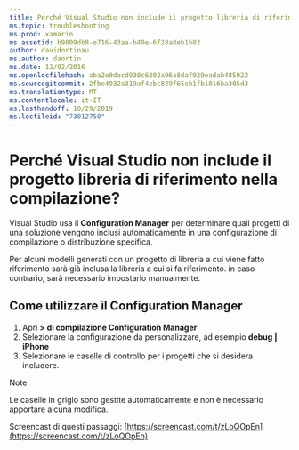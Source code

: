 ```yaml
---
title: Perché Visual Studio non include il progetto libreria di riferimento nella compilazione?
ms.topic: troubleshooting
ms.prod: xamarin
ms.assetid: b9009db8-e716-43aa-b40e-6f28a8eb1b82
author: davidortinau
ms.author: daortin
ms.date: 12/02/2016
ms.openlocfilehash: aba2e9dacd930c6302a96a8daf929eadab485922
ms.sourcegitcommit: 2fbe4932a319af4ebc829f65eb1fb1816ba305d3
ms.translationtype: MT
ms.contentlocale: it-IT
ms.lasthandoff: 10/29/2019
ms.locfileid: "73012750"
---
```

# <a name="why-doesnt-visual-studio-include-my-referenced-library-project-in-my-build"></a>Perché Visual Studio non include il progetto libreria di riferimento nella compilazione?

Visual Studio usa il **Configuration Manager** per determinare quali progetti di una soluzione vengono inclusi automaticamente in una configurazione di compilazione o distribuzione specifica.

Per alcuni modelli generati con un progetto di libreria a cui viene fatto riferimento sarà già inclusa la libreria a cui si fa riferimento. in caso contrario, sarà necessario impostarlo manualmente.

## <a name="how-to-use-the-configuration-manager"></a>Come utilizzare il Configuration Manager

1. Apri **> di compilazione Configuration Manager**
2. Selezionare la configurazione da personalizzare, ad esempio **debug | iPhone**
3. Selezionare le caselle di controllo per i progetti che si desidera includere.

> [!NOTE]
> Le caselle in grigio sono gestite automaticamente e non è necessario apportare alcuna modifica.

Screencast di questi passaggi: [https://screencast.com/t/zLoQOpEn](https://screencast.com/t/zLoQOpEn)
